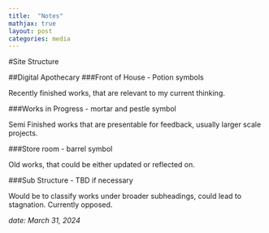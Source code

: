 ```yaml
---
title:  "Notes"
mathjax: true
layout: post
categories: media
---
```


#Site Structure

##Digital Apothecary
###Front of House - Potion symbols

Recently finished works, that are relevant to my current thinking. 

###Works in Progress - mortar and pestle symbol

Semi Finished works that are presentable for feedback, usually larger scale projects. 

###Store room - barrel symbol

Old works, that could be either updated or reflected on. 

###Sub Structure - TBD if necessary

Would be to classify works under broader subheadings, could lead to stagnation. Currently opposed. 

*date: March 31, 2024*



